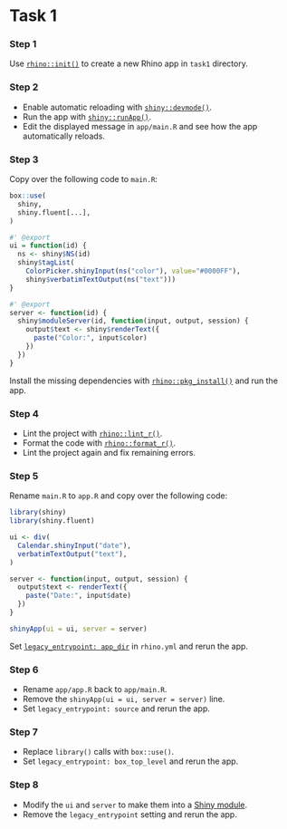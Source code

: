 # Task 1

### Step 1

Use [`rhino::init()`](https://appsilon.github.io/rhino/reference/init.html)
to create a new Rhino app in `task1` directory.

### Step 2

* Enable automatic reloading with
[`shiny::devmode()`](https://shiny.posit.co/r/reference/shiny/latest/devmode.html).
* Run the app with
[`shiny::runApp()`](https://shiny.posit.co/r/reference/shiny/latest/runapp).
* Edit the displayed message in `app/main.R` and see how the app automatically reloads.

### Step 3

Copy over the following code to `main.R`:
```r
box::use(
  shiny,
  shiny.fluent[...],
)

#' @export
ui = function(id) {
  ns <- shiny$NS(id)
  shiny$tagList(
    ColorPicker.shinyInput(ns("color"), value="#0000FF"),
    shiny$verbatimTextOutput(ns("text")))
}

#' @export
server <- function(id) {
  shiny$moduleServer(id, function(input, output, session) {
    output$text <- shiny$renderText({
      paste("Color:", input$color)
    })
  })
}
```

Install the missing dependencies with
[`rhino::pkg_install()`](https://appsilon.github.io/rhino/reference/dependencies.html)
and run the app.

### Step 4

* Lint the project with
[`rhino::lint_r()`](https://appsilon.github.io/rhino/reference/lint_r.html).
* Format the code with
[`rhino::format_r()`](https://appsilon.github.io/rhino/reference/format_r.html).
* Lint the project again and fix remaining errors.

### Step 5

Rename `main.R` to `app.R` and copy over the following code:
```r
library(shiny)
library(shiny.fluent)

ui <- div(
  Calendar.shinyInput("date"),
  verbatimTextOutput("text"),
)

server <- function(input, output, session) {
  output$text <- renderText({
    paste("Date:", input$date)
  })
}

shinyApp(ui = ui, server = server)
```

Set [`legacy_entrypoint: app_dir`](https://appsilon.github.io/rhino/reference/app.html#legacy-entrypoint)
in `rhino.yml` and rerun the app.

### Step 6

* Rename `app/app.R` back to `app/main.R`.
* Remove the `shinyApp(ui = ui, server = server)` line.
* Set `legacy_entrypoint: source` and rerun the app.

### Step 7

* Replace `library()` calls with `box::use()`.
* Set `legacy_entrypoint: box_top_level` and rerun the app.

### Step 8

* Modify the `ui` and `server` to make them into a
[Shiny module](https://shiny.posit.co/r/articles/improve/modules/).
* Remove the `legacy_entrypoint` setting and rerun the app.

